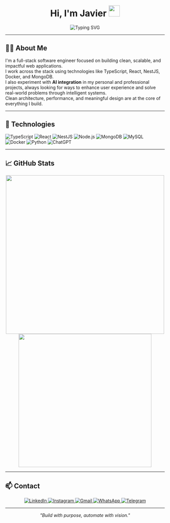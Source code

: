 <h1 align="center">Hi, I'm Javier  <img src="https://media.giphy.com/media/hvRJCLFzcasrR4ia7z/giphy.gif" width="35"></h1>

<p align="center">
    <img src="https://readme-typing-svg.herokuapp.com?font=Fira+Code&pause=1000&color=00F747FF&center=true&width=500&lines=Software+Engineer+-+Full-Stack+Developer;TypeScript+-+React+-NestJS+-+MongoDB+-+AI" alt="Typing SVG" />
</p>

---

## 🧑‍💻 About Me

I'm a full-stack software engineer focused on building clean, scalable, and impactful web applications.  
I work across the stack using technologies like TypeScript, React, NestJS, Docker, and MongoDB.  
I also experiment with **AI integration** in my personal and professional projects, always looking for ways to enhance user experience and solve real-world problems through intelligent systems.  
Clean architecture, performance, and meaningful design are at the core of everything I build.

---

## 🚀 Technologies

![TypeScript](https://img.shields.io/badge/TypeScript-3178C6?style=for-the-badge&logo=typescript&logoColor=white)
![React](https://img.shields.io/badge/React-20232A?style=for-the-badge&logo=react&logoColor=61DAFB)
![NestJS](https://img.shields.io/badge/NestJS-E0234E?style=for-the-badge&logo=nestjs&logoColor=white)
![Node.js](https://img.shields.io/badge/Node.js-339933?style=for-the-badge&logo=node.js&logoColor=white)
![MongoDB](https://img.shields.io/badge/MongoDB-4EA94B?style=for-the-badge&logo=mongodb&logoColor=white)
![MySQL](https://img.shields.io/badge/MySQL-00758F?style=for-the-badge&logo=mysql&logoColor=white)
![Docker](https://img.shields.io/badge/Docker-2496ED?style=for-the-badge&logo=docker&logoColor=white)
![Python](https://img.shields.io/badge/Python-3776AB?style=for-the-badge&logo=python&logoColor=white)
![ChatGPT](https://img.shields.io/badge/chatGPT-74aa9c?style=for-the-badge&logo=openai&logoColor=white)

---

## 📈 GitHub Stats

<div align="center">
  <img src="https://github-readme-streak-stats.herokuapp.com/?user=Javs-Arbulu&theme=chartreuse-dark&hide_border=true" width="500" />
  <img src="https://github-readme-stats.vercel.app/api/top-langs/?username=Javs-Arbulu&layout=compact&theme=chartreuse-dark&hide_border=true&langs_count=6" width="420"/>
</div>

---

## 📫 Contact

<p align="center">
  <a href="https://www.linkedin.com/in/arbulujavs" target="_blank">
    <img alt="LinkedIn" src="https://img.shields.io/badge/LinkedIn-0A66C2?style=for-the-badge&logo=linkedin&logoColor=white" />
  </a>
  
  <a href="https://www.instagram.com/arbulujavs/" target="_blank">
    <img alt="Instagram" src="https://img.shields.io/badge/Instagram-%23E4405F.svg?style=for-the-badge&logo=Instagram&logoColor=white" />
  </a>
  
  <a href="mailto:jaarbuluc@gmail.com">
    <img alt="Gmail" src="https://img.shields.io/badge/Gmail-D14836?style=for-the-badge&logo=gmail&logoColor=white" />
  </a>
  
  <a href="https://wa.link/x7kpp9">
    <img alt="WhatsApp" src="https://img.shields.io/badge/WhatsApp-25D366?style=for-the-badge&logo=whatsapp&logoColor=white" />
  </a>
  
  <a href="https://t.me/JavsArbulu">
    <img alt="Telegram" src="https://img.shields.io/badge/Telegram-2CA5E0?style=for-the-badge&logo=telegram&logoColor=white" />
  </a>
</p>


---

<p align="center">
  <em>"Build with purpose, automate with vision."</em>
</p>
